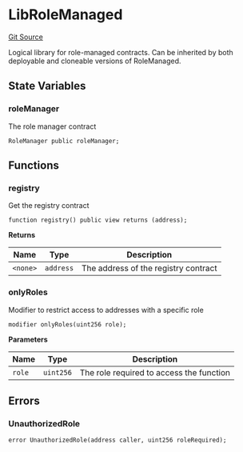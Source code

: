 # LibRoleManaged
[Git Source](https://github.com/SovaNetwork/fountfi/blob/a2137abe6629a13ef56e85f61ccb9fcfe0d3f27a/src/auth/LibRoleManaged.sol)

Logical library for role-managed contracts. Can be inherited by
both deployable and cloneable versions of RoleManaged.


## State Variables
### roleManager
The role manager contract


```solidity
RoleManager public roleManager;
```


## Functions
### registry

Get the registry contract


```solidity
function registry() public view returns (address);
```
**Returns**

|Name|Type|Description|
|----|----|-----------|
|`<none>`|`address`|The address of the registry contract|


### onlyRoles

Modifier to restrict access to addresses with a specific role


```solidity
modifier onlyRoles(uint256 role);
```
**Parameters**

|Name|Type|Description|
|----|----|-----------|
|`role`|`uint256`|The role required to access the function|


## Errors
### UnauthorizedRole

```solidity
error UnauthorizedRole(address caller, uint256 roleRequired);
```

